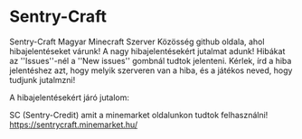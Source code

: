 # Sentry-Craft
Sentry-Craft Magyar Minecraft Szerver Közösség github oldala, ahol hibajelentéseket várunk!
A nagy hibajelentésekért jutalmat adunk!
Hibákat az ''Issues''-nél a ''New issues'' gombnál tudtok jelenteni.
Kérlek, írd a hiba jelentéshez azt, hogy melyik szerveren van a hiba, és a játékos neved, hogy tudjunk jutalmzni!

A hibajelentésekért járó jutalom:

SC (Sentry-Credit) amit a minemarket oldalunkon tudtok felhasználni!
https://sentrycraft.minemarket.hu/
